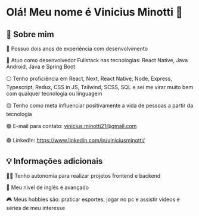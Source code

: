 # Olá! Meu nome é Vinicius Minotti 👋

## 🚀 Sobre mim

🔴 Possuo dois anos de experiência com desenvolvimento

🔵 Atuo como desenvolvedor Fullstack nas tecnologias: React Native, Java Android, Java e Spring Boot

⚪ Tenho proficiência em React, Next, React Native, Node, Express, Typescript, Redux, CSS in JS, Tailwind, SCSS, SQL e sei me virar muito bem com qualquer tecnologia ou linguagem

🟡 Tenho como meta influenciar positivamente a vida de pessoas a partir da tecnologia

🟢 E-mail para contato: vinicius.minotti21@gmail.com

🟣 LinkedIn: https://www.linkedin.com/in/viniciusminotti/

## 💡 Informações adicionais

👩‍💻 Tenho autonomia para realizar projetos frontend e backend

💬 Meu nível de inglês é avançado

🎮 Meus hobbies são: praticar esportes, jogar no pc e assistir vídeos e séries de meu interesse

